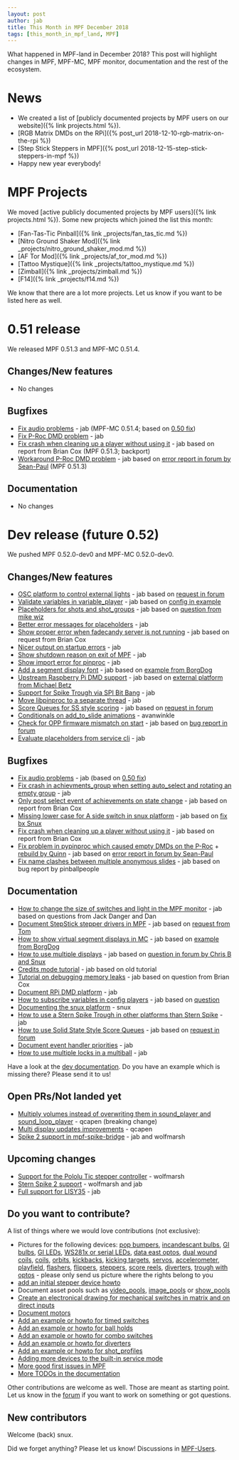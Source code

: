 ```yaml
---
layout: post
author: jab
title: This Month in MPF December 2018
tags: [this_month_in_mpf_land, MPF]
---
```

What happened in MPF-land in December 2018?
This post will highlight changes in MPF, MPF-MC, MPF monitor, documentation
and the rest of the ecosystem.

# News

* We created a list of [publicly documented projects by MPF users on our website]({% link projects.html %}).
* [RGB Matrix DMDs on the RPi]({% post_url 2018-12-10-rgb-matrix-on-the-rpi %})
* [Step Stick Steppers in MPF]({% post_url 2018-12-15-step-stick-steppers-in-mpf %})
* Happy new year everybody!

# MPF Projects

We moved [active publicly documented projects by MPF users]({% link projects.html %}).
Some new projects which joined the list this month:

* [Fan-Tas-Tic Pinball]({% link _projects/fan_tas_tic.md %})
* [Nitro Ground Shaker Mod]({% link _projects/nitro_ground_shaker_mod.md %})
* [AF Tor Mod]({% link _projects/af_tor_mod.md %})
* [Tattoo Mystique]({% link _projects/tattoo_mystique.md %})
* [Zimball]({% link _projects/zimball.md %})
* [F14]({% link _projects/f14.md %})

We know that there are a lot more projects. Let us know if you want to be listed here as well.

# 0.51 release

We released MPF 0.51.3 and MPF-MC 0.51.4.

## Changes/New features

* No changes

## Bugfixes

* [Fix audio problems](https://github.com/missionpinball/mpf-mc/commit/7751cef626cae7fe0eeba2c4138f7ab6bb7d8982) - jab (MPF-MC 0.51.4; based on [0.50 fix](https://github.com/missionpinball/mpf-mc/commit/e9d7f3aac92489ba8f987807aad5584938d77891#diff-b1084838e78cf0dc54bddd5026e1f747))
* [Fix P-Roc DMD problem](https://github.com/missionpinball/mpf/commit/f48ff101d5108371e6d9058441b270d0c4a9d336) - jab
* [Fix crash when cleaning up a player without using it](https://github.com/missionpinball/mpf/commit/c20430067fbb09946b1b0e07fd4f12c066dbd918) - jab based on report from Brian Cox (MPF 0.51.3; backport)
* [Workaround P-Roc DMD problem](https://github.com/missionpinball/mpf/commit/f48ff101d5108371e6d9058441b270d0c4a9d336) - jab based on [error report in forum by Sean-Paul](https://groups.google.com/forum/#!topic/mpf-users/HVDf9eBFoxQ) (MPF 0.51.3)

## Documentation

* No changes

# Dev release (future 0.52)

We pushed MPF 0.52.0-dev0 and MPF-MC 0.52.0-dev0.

## Changes/New features

* [OSC platform to control external lights](https://github.com/missionpinball/mpf/pull/1260) - jab based on [request in forum](https://groups.google.com/forum/#!topic/mpf-users/8JZbb_X__Rc)
* [Validate variables in variable_player](https://github.com/missionpinball/mpf/pull/1261) - jab based on [config in example](https://groups.google.com/forum/#!topic/mpf-users/v4b75FEQU70)
* [Placeholders for shots and shot_groups](https://github.com/missionpinball/mpf/pull/1262) - jab based on [question from mike wiz](https://groups.google.com/forum/#!topic/mpf-users/_EBF2tkfabI)
* [Better error messages for placeholders](https://github.com/missionpinball/mpf/commit/418b210e0e2bf847dcd66dbec5950d277828080c) - jab
* [Show proper error when fadecandy server is not running](https://github.com/missionpinball/mpf/pull/1263) - jab based on request from Brian Cox
* [Nicer output on startup errors](https://github.com/missionpinball/mpf/commit/55f449407d832e0bfa6f3403c19a3572ea621ee2) - jab
* [Show shutdown reason on exit of MPF](https://github.com/missionpinball/mpf/pull/1265) - jab
* [Show import error for pinproc](https://github.com/missionpinball/mpf/pull/1267) - jab
* [Add a segment display font](https://github.com/missionpinball/mpf-mc/commit/0dadad10eeaf01188e92016c90006ebb8b5b5933) - jab based on [example from BorgDog](https://groups.google.com/forum/#!topic/mpf-users/1wzjCo5pL0U)
* [Upstream Raspberry Pi DMD support](https://github.com/missionpinball/mpf/pull/1269) - jab based on [external platform from Michael Betz](https://github.com/yetifrisstlama/Fan-Tas-Tic-platform)
* [Support for Spike Trough via SPI Bit Bang](https://github.com/missionpinball/mpf/pull/1270) - jab
* [Move libpinproc to a separate thread](https://github.com/missionpinball/mpf/pull/1195) - jab
* [Score Queues for SS style scoring](https://github.com/missionpinball/mpf/pull/1273) - jab based on [request in forum](https://groups.google.com/forum/#!topic/mpf-users/4Ecj6xtveHo)
* [Conditionals on add_to_slide animations](https://github.com/missionpinball/mpf-mc/pull/357) -  avanwinkle
* [Check for OPP firmware mismatch on start](https://github.com/missionpinball/mpf/pull/1276) - jab based on [bug report in forum](https://groups.google.com/forum/#!topic/mpf-users/umg2ZmDElog)
* [Evaluate placeholders from service cli](https://github.com/missionpinball/mpf/pull/1277) - jab

## Bugfixes

* [Fix audio problems](https://github.com/missionpinball/mpf-mc/commit/7751cef626cae7fe0eeba2c4138f7ab6bb7d8982) - jab (based on [0.50 fix](https://github.com/missionpinball/mpf-mc/commit/e9d7f3aac92489ba8f987807aad5584938d77891#diff-b1084838e78cf0dc54bddd5026e1f747))
* [Fix crash in achievments_group when setting auto_select and rotating an empty group](https://github.com/missionpinball/mpf/pull/1266/commits/4b366654b9975a7d00bad5ca028f863868ef47af) - jab
* [Only post select event of achievements on state change](https://github.com/missionpinball/mpf/pull/1266) - jab based on report from Brian Cox
* [Missing lower case for A side switch in snux platform](https://github.com/missionpinball/mpf/commit/63cee50d2cd816565a8173b162c58135ddb9cc36) - jab based on [fix bx Snux](https://github.com/missionpinball/mpf/issues/1268)
* [Fix crash when cleaning up a player without using it](https://github.com/missionpinball/mpf/commit/fb4b526f1a90d7046f7f3eef0ce7183ff5012c6f) - jab based on report from Brian Cox
* [Fix problem in pypinproc which caused empty DMDs on the P-Roc](https://github.com/missionpinball/pypinproc/commit/21b19c3ba96d48ce52149fd0dd8d937dba3aaff0) + [rebuild by Quinn](https://github.com/missionpinball/mpf/pull/1272) - jab based on [error report in forum by Sean-Paul](https://groups.google.com/forum/#!topic/mpf-users/HVDf9eBFoxQ)
* [Fix name clashes between multiple anonymous slides](https://github.com/missionpinball/mpf-mc/pull/359) - jab based on bug report by pinballpeople

## Documentation

* [How to change the size of switches and light in the MPF monitor](https://github.com/missionpinball/mpf-docs/commit/78bcd64254da3710423d5791ce6a067857c9c348) - jab based on questions from Jack Danger and Dan
* [Document StepStick stepper drivers in MPF](https://github.com/missionpinball/mpf-docs/commit/5f6b117f9e0cdae26514dc0e4d5846b83277a9e8) - jab based on [request from Tom](https://groups.google.com/forum/#!topic/mpf-users/ZgssCKBzvnA)
* [How to show virtual segment displays in MC](https://github.com/missionpinball/mpf-docs/commit/bda3bb1c11dbe3ea63c5d151299ab81f6c9ea7be) - jab based on [example from BorgDog](https://groups.google.com/forum/#!topic/mpf-users/1wzjCo5pL0U)
* [How to use multiple displays](https://github.com/missionpinball/mpf-docs/commit/a608639b21ff9cd62692fc12c7b05b8dc1ff5ee5) - jab based on [question in forum by Chris B and Snux](https://groups.google.com/forum/#!topic/mpf-users/2kjoLF_q9KA)
* [Credits mode tutorial](https://github.com/missionpinball/mpf-docs/commit/2df9021bd09fae9b6023ff9113c344ced45f5a22) - jab based on old tutorial
* [Tutorial on debugging memory leaks](https://github.com/missionpinball/mpf-docs/commit/e49caefff47f8b1af3642f946c1cc4d4c43f3a74) - jab based on question from Brian Cox
* [Document RPi DMD platform](https://github.com/missionpinball/mpf-docs/commit/d075be91f5592ead66469227186b0495b32d975d) - jab
* [How to subscribe variables in config players](https://github.com/missionpinball/mpf-docs/commit/b3c95c884cc2e622a6c017421216bb8ab4fa85c5) - jab based on [question](https://groups.google.com/forum/#!topic/mpf-users/nLnz5rM3Uus)
* [Documenting the snux platform](https://github.com/missionpinball/mpf-docs/pull/193) - snux
* [How to use a Stern Spike Trough in other platforms than Stern Spike](https://github.com/missionpinball/mpf-docs/commit/e285f58d46253262f54d10ab7837a835ad3cd608) - jab
* [How to use Solid State Style Score Queues](https://github.com/missionpinball/mpf-docs/commit/e1bd78aa1e2b4b13de609134f141e1fea44d69a6) - jab based on [request in forum](https://groups.google.com/forum/#!topic/mpf-users/4Ecj6xtveHo)
* [Document event handler priorities](https://github.com/missionpinball/mpf-docs/commit/b2b8e270d0dfb9b862190b60fa8e744e8e524905) - jab
* [How to use multiple locks in a multiball](https://github.com/missionpinball/mpf-docs/commit/6ddb559e013c5a187dba99d293d2df88a74bf223) - jab

Have a look at the [dev documentation](https://docs.missionpinball.org/en/dev/).
Do you have an example which is missing there? Please send it to us!

## Open PRs/Not landed yet

* [Multiply volumes instead of overwriting them in sound_player and sound_loop_player](https://github.com/missionpinball/mpf-mc/pull/333) - qcapen (breaking change)
* [Multi display updates improvements](https://github.com/missionpinball/mpf-mc/pull/323) - qcapen
* [Spike 2 support in mpf-spike-bridge](https://github.com/missionpinball/mpf-spike-bridge/pull/1) - jab and wolfmarsh

## Upcoming changes

* [Support for the Pololu Tic stepper controller](https://github.com/missionpinball/mpf/issues/1217) - wolfmarsh
* [Stern Spike 2 support](https://github.com/missionpinball/mpf/issues/1246) - wolfmarsh and jab
* [Full support for LISY35](https://github.com/missionpinball/mpf/issues/1218) - jab

## Do you want to contribute?

A list of things where we would love contributions (not exclusive):

* Pictures for the following devices: [pop bumpers](https://docs.missionpinball.org/en/dev/mechs/pop_bumpers/index.html),
  [incandescant bulbs](https://docs.missionpinball.org/en/dev/mechs/lights/matrix_lights.html),
  [GI bulbs](https://docs.missionpinball.org/en/dev/mechs/lights/gis.html),
  [GI LEDs](https://docs.missionpinball.org/en/dev/mechs/lights/gis.html),
  [WS281x or serial LEDs](https://docs.missionpinball.org/en/dev/mechs/lights/leds.html),
  [data east optos](docs.missionpinball.org/en/dev/mechs/switches/optos.html),
  [dual wound coils](https://docs.missionpinball.org/en/dev/mechs/coils/dual_wound_coils.html),
  [coils](https://docs.missionpinball.org/en/dev/mechs/coils/index.html),
  [orbits](https://docs.missionpinball.org/en/dev/mechs/loops/index.html),
  [kickbacks](https://docs.missionpinball.org/en/dev/mechs/kickbacks/index.html),
  [kicking targets](https://docs.missionpinball.org/en/dev/mechs/targets/kicking_targets/index.html),
  [servos](https://docs.missionpinball.org/en/dev/mechs/servos/index.html),
  [accelerometer](https://docs.missionpinball.org/en/dev/mechs/accelerometers/index.html),
  [playfield](https://docs.missionpinball.org/en/dev/mechs/playfields/index.html),
  [flashers](https://docs.missionpinball.org/en/dev/mechs/lights/flashers.html),
  [flippers](https://docs.missionpinball.org/en/dev/mechs/flippers/index.html),
  [steppers](https://docs.missionpinball.org/en/dev/mechs/steppers/index.html),
  [score reels](https://docs.missionpinball.org/en/dev/mechs/score_reels/index.html),
  [diverters](https://docs.missionpinball.org/en/dev/mechs/diverters/index.html),
  [trough with optos](https://docs.missionpinball.org/en/dev/mechs/troughs/index.html) - please only send us picture where the rights belong to you
* [add an initial stepper device howto](https://docs.missionpinball.org/en/dev/mechs/steppers/index.html)
* Document asset pools such as [video_pools](https://docs.missionpinball.org/en/dev/config/video_pools.html), [image_pools](https://docs.missionpinball.org/en/dev/config/image_pools.html) or [show_pools](https://docs.missionpinball.org/en/dev/config/show_pools.html)
* [Create an electronical drawing for mechanical switches in matrix and on direct inputs](https://docs.missionpinball.org/en/dev/mechs/switches/mechanical_switches.html)
* [Document motors](https://docs.missionpinball.org/en/dev/mechs/motors/index.html)
* [Add an example or howto for timed switches](https://docs.missionpinball.org/en/dev/game_logic/timed_switches/index.html)
* [Add an example or howto for ball holds](https://docs.missionpinball.org/en/dev/game_logic/ball_holds/index.html)
* [Add an example or howto for combo switches](https://docs.missionpinball.org/en/dev/game_logic/combo_switches/index.html)
* [Add an example or howto for diverters](https://docs.missionpinball.org/en/dev/mechs/diverters/index.html)
* [Add an example or howto for shot_profiles](https://docs.missionpinball.org/en/dev/game_logic/shots/shot_profiles.html)
* [Adding more devices to the built-in service mode](https://github.com/missionpinball/mpf/issues/693)
* [More good first issues in MPF](https://github.com/missionpinball/mpf/issues?q=is%3Aissue+is%3Aopen+label%3A%22good+first+issue%22)
* [More TODOs in the documentation](https://docs.missionpinball.org/en/dev/search.html?q=help_us_to_write_it&check_keywords=yes&area=default)

Other contributions are welcome as well.
Those are meant as starting point.
Let us know in the [forum](https://groups.google.com/forum/#!forum/mpf-users)
if you want to work on something or got questions.

## New contributors

Welcome (back) snux.

Did we forget anything? Please let us know!
Discussions in [MPF-Users](https://groups.google.com/forum/#!forum/mpf-users).
